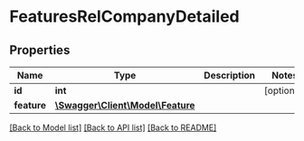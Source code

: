 # FeaturesRelCompanyDetailed

## Properties
Name | Type | Description | Notes
------------ | ------------- | ------------- | -------------
**id** | **int** |  | [optional] 
**feature** | [**\Swagger\Client\Model\Feature**](Feature.md) |  | 

[[Back to Model list]](../README.md#documentation-for-models) [[Back to API list]](../README.md#documentation-for-api-endpoints) [[Back to README]](../README.md)


